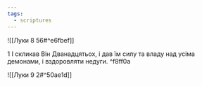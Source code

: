 ```yaml
---
tags:
  - scriptures
---
```


![[Луки 8 56#^e6fbef]]

1 І скликав Він Дванадцятьох, і дав їм силу та владу над усіма демонами, і вздоровляти недуги. ^f8ff0a

![[Луки 9 2#^50ae1d]]